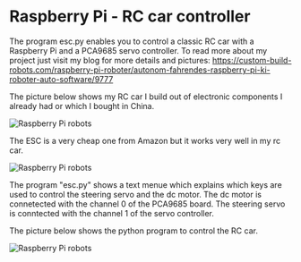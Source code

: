 # Raspberry Pi - RC car controller
The program esc.py enables you to control a classic RC car with a Raspberry Pi and a PCA9685 servo controller.
To read more about my project just visit my blog for more details and pictures: https://custom-build-robots.com/raspberry-pi-roboter/autonom-fahrendes-raspberry-pi-ki-roboter-auto-software/9777

The picture below shows my RC car I build out of electronic components I already had or which I bought in China.

![Raspberry Pi robots](https://custom-build-robots.com/wp-content/uploads/2018/02/Autonom_fahrendes_Raspberry_Pi_KI_Roboter_Auto_model-300x200.jpg)

The ESC is a very cheap one from Amazon but it works very well in my rc car.

![Raspberry Pi robots](https://custom-build-robots.com/wp-content/uploads/2018/02/Autonom_fahrendes_Raspberry_Pi_KI_Roboter_Auto_ESC_1-300x200.jpg)

The program "esc.py" shows a text menue which explains which keys are used to control the steering servo and the dc motor.
The dc motor is connetected with the channel 0 of the PCA9685 board. The steering servo is conntected with the channel 1 of the servo controller.

The picture below shows the python program to control the RC car.

![Raspberry Pi robots](https://custom-build-robots.com/wp-content/uploads/2018/02/Python_RC_car_controller-300x95.jpg)
